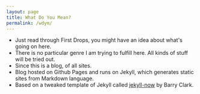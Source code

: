 ```yaml
---
layout: page
title: What Do You Mean?
permalink: /wdym/
---
```


- Just read through First Drops, you might have an idea about what's going on here.
- There is no particular genre I am trying to fulfill here. All kinds of stuff will be tried out.
- Since this is a blog, of all sites.
- Blog hosted on Github Pages and runs on Jekyll, which generates static sites from Markdown language.
- Based on a tweaked template of Jekyll called [jekyll-now](https://github.com/barryclark/jekyll-now) by Barry Clark.
